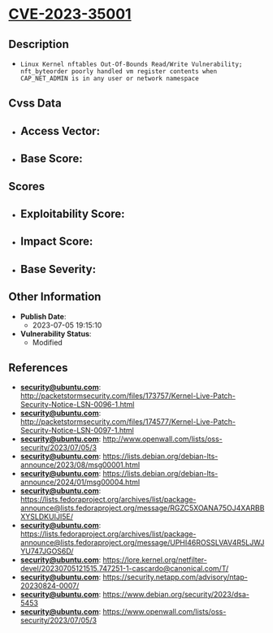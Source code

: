 
# [CVE-2023-35001](http://packetstormsecurity.com/files/173757/Kernel-Live-Patch-Security-Notice-LSN-0096-1.html)

## Description

- `Linux Kernel nftables Out-Of-Bounds Read/Write Vulnerability; nft_byteorder poorly handled vm register contents when CAP_NET_ADMIN is in any user or network namespace`

## Cvss Data

- **Access Vector**:
  - 
- **Base Score**:
  - 

## Scores

- **Exploitability Score**:
  - 
- **Impact Score**:
  - 
- **Base Severity**:
  - 

## Other Information

- **Publish Date**:
  - 2023-07-05 19:15:10
- **Vulnerability Status**:
  - Modified

## References

- **security@ubuntu.com**: http://packetstormsecurity.com/files/173757/Kernel-Live-Patch-Security-Notice-LSN-0096-1.html
- **security@ubuntu.com**: http://packetstormsecurity.com/files/174577/Kernel-Live-Patch-Security-Notice-LSN-0097-1.html
- **security@ubuntu.com**: http://www.openwall.com/lists/oss-security/2023/07/05/3
- **security@ubuntu.com**: https://lists.debian.org/debian-lts-announce/2023/08/msg00001.html
- **security@ubuntu.com**: https://lists.debian.org/debian-lts-announce/2024/01/msg00004.html
- **security@ubuntu.com**: https://lists.fedoraproject.org/archives/list/package-announce@lists.fedoraproject.org/message/RGZC5XOANA75OJ4XARBBXYSLDKUIJI5E/
- **security@ubuntu.com**: https://lists.fedoraproject.org/archives/list/package-announce@lists.fedoraproject.org/message/UPHI46ROSSLVAV4R5LJWJYU747JGOS6D/
- **security@ubuntu.com**: https://lore.kernel.org/netfilter-devel/20230705121515.747251-1-cascardo@canonical.com/T/
- **security@ubuntu.com**: https://security.netapp.com/advisory/ntap-20230824-0007/
- **security@ubuntu.com**: https://www.debian.org/security/2023/dsa-5453
- **security@ubuntu.com**: https://www.openwall.com/lists/oss-security/2023/07/05/3

